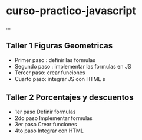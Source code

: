 # curso-practico-javascript

...

## Taller 1 Figuras Geometricas

- Primer paso : definir las formulas
- Segundo paso : implementar las formulas en JS
- Tercer paso: crear funciones
- Cuarto paso: integrar JS con HTML s

## Taller 2 Porcentajes y descuentos

- 1er paso Definir formulas
- 2do paso Implementar formulas
- 3er paso Crear funciones
- 4to paso Integrar con HTML
